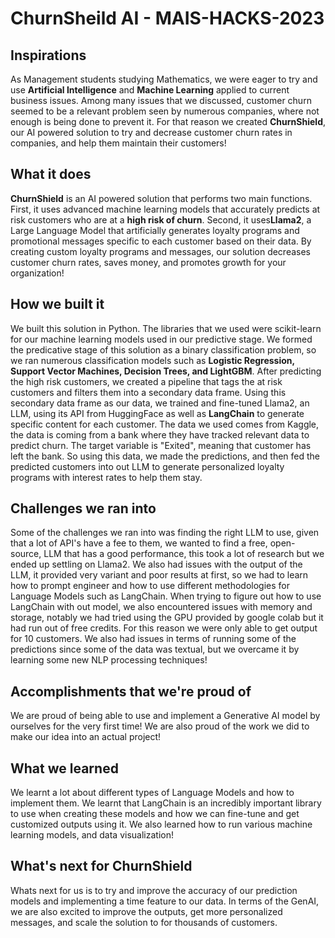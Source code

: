 # ChurnSheild AI - MAIS-HACKS-2023
## Inspirations
As Management students studying Mathematics, we were eager to try and use **Artificial Intelligence** and **Machine Learning** applied to current business issues. Among many issues that we discussed, customer churn seemed to be a relevant problem seen by numerous companies, where not enough is being done to prevent it. For that reason we created **ChurnShield**, our AI powered solution to try and decrease customer churn rates in companies, and help them maintain their customers!

## What it does
**ChurnShield** is an AI powered solution that performs two main functions. First, it uses advanced machine learning models that accurately predicts at risk customers who are at a **high risk of churn**. Second, it uses**Llama2**, a Large Language Model that artificially generates loyalty programs and promotional messages specific to each customer based on their data. By creating custom loyalty programs and messages, our solution decreases customer churn rates, saves money, and promotes growth for your organization! 
## How we built it
We built this solution in Python. The libraries that we used were scikit-learn for our machine learning models used in our predictive stage. We formed the predicative stage of this solution as a binary classification problem, so we ran numerous classification models such as **Logistic Regression, Support Vector Machines, Decision Trees, and LightGBM**. After predicting the high risk customers, we created a pipeline that tags the at risk customers and filters them into a secondary data frame. Using this secondary data frame as our data, we trained and fine-tuned Llama2, an LLM, using its API from HuggingFace as well as **LangChain** to generate specific content for each customer. The data we used comes from Kaggle, the data is coming from a bank where they have tracked relevant data to predict churn. The target variable is "Exited", meaning that customer has left the bank. So using this data, we made the predictions, and then fed the predicted customers into out LLM to generate personalized loyalty programs with interest rates to help them stay. 
## Challenges we ran into
Some of the challenges we ran into was finding the right LLM to use, given that a lot of API's have a fee to them, we wanted to find a free, open-source, LLM that has a good performance, this took a lot of research but we ended up settling on Llama2. We also had issues with the output of the LLM, it provided very variant and poor results at first, so we had to learn how to prompt engineer and how to use different methodologies for Language Models such as LangChain. When trying to figure out how to use LangChain with out model, we also encountered issues with memory and storage, notably we had tried using the GPU provided by google colab but it had run out of free credits. For this reason we were only able to get output for 10 customers. We also had issues in terms of running some of the predictions since some of the data was textual, but we overcame it by learning some new NLP processing techniques!
## Accomplishments that we're proud of
We are proud of being able to use and implement a Generative AI model by ourselves for the very first time! We are also proud of the work we did to make our idea into an actual project!
## What we learned
We learnt a lot about different types of Language Models and how to implement them. We learnt that LangChain is an incredibly important library to use when creating these models and how we can fine-tune and get customized outputs using it. We also learned how to run various machine learning models, and data visualization! 
## What's next for ChurnShield
Whats next for us is to try and improve the accuracy of our prediction models and implementing a time feature to our data. In terms of the GenAI, we are also excited to improve the outputs, get more personalized messages, and scale the solution to for thousands of customers.
